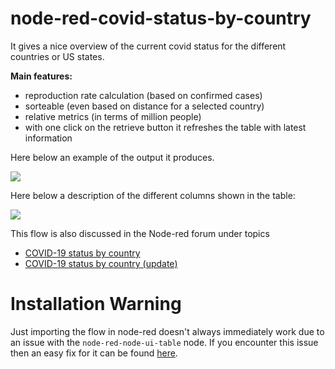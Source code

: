 node-red-covid-status-by-country
================================

It gives a nice overview of the current covid status for the different countries or US states.

**Main features:**
- reproduction rate calculation (based on confirmed cases)
- sorteable (even based on distance for a selected country)
- relative metrics (in terms of million people)
- with one click on the retrieve button it refreshes the table with latest information

Here below an example of the output it produces.

![](https://aws1.discourse-cdn.com/business6/uploads/nodered/original/3X/d/6/d693ce6ffebb3e0a86d7dd749ed5a4ef278f9954.png)

Here below a description of the different columns shown in the table:

![](https://aws1.discourse-cdn.com/business6/uploads/nodered/original/3X/d/9/d91dfea0a5643fbd0fe9c1e515d3f9b71a4c016d.png)

This flow is also discussed in the Node-red forum under topics
*  [COVID-19 status by country](https://discourse.nodered.org/t/covid-19-status-by-country/28743)
*  [COVID-19 status by country (update)](https://discourse.nodered.org/t/covid-19-status-by-country-update/32602)

# Installation Warning

Just importing the flow in node-red doesn't always immediately work due to an issue with the `node-red-node-ui-table` node.
If you encounter this issue then an easy fix for it can be found [here](https://discourse.nodered.org/t/covid-19-status-by-country/28743/19).
